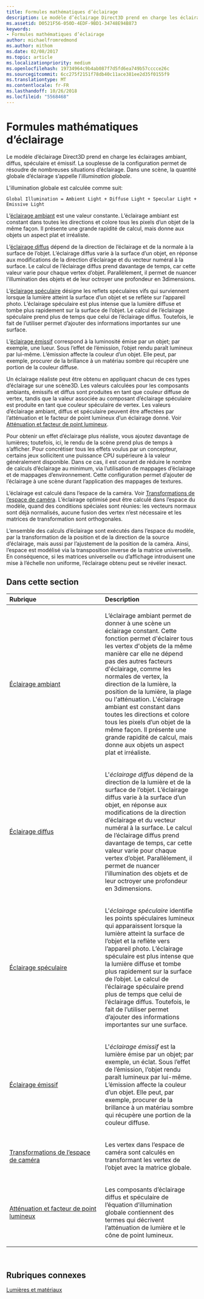 ```yaml
---
title: Formules mathématiques d’éclairage
description: Le modèle d’éclairage Direct3D prend en charge les éclairages ambiant, diffus, spéculaire et émissif. La souplesse de la configuration permet de résoudre de nombreuses situations d’éclairage. Dans une scène, la quantité globale d’éclairage s’appelle l’illumination globale.
ms.assetid: D0521F56-050D-4EDF-9BD1-34748E94B873
keywords:
- Formules mathématiques d’éclairage
author: michaelfromredmond
ms.author: mithom
ms.date: 02/08/2017
ms.topic: article
ms.localizationpriority: medium
ms.openlocfilehash: 19734964c9b4ab087f7d5fd6ea749b57cccce26c
ms.sourcegitcommit: 6cc275f2151f78db40c11ace381ee2d35f0155f9
ms.translationtype: MT
ms.contentlocale: fr-FR
ms.lasthandoff: 10/26/2018
ms.locfileid: "5568468"
---
```

# <a name="mathematics-of-lighting"></a>Formules mathématiques d’éclairage


Le modèle d’éclairage Direct3D prend en charge les éclairages ambiant, diffus, spéculaire et émissif. La souplesse de la configuration permet de résoudre de nombreuses situations d’éclairage. Dans une scène, la quantité globale d’éclairage s’appelle l’*illumination globale*.

L’illumination globale est calculée comme suit:

```
Global Illumination = Ambient Light + Diffuse Light + Specular Light + Emissive Light 
```

L’[éclairage ambiant](ambient-lighting.md) est une valeur constante. L’éclairage ambiant est constant dans toutes les directions et colore tous les pixels d’un objet de la même façon. Il présente une grande rapidité de calcul, mais donne aux objets un aspect plat et irréaliste.

L’[éclairage diffus](diffuse-lighting.md) dépend de la direction de l’éclairage et de la normale à la surface de l’objet. L’éclairage diffus varie à la surface d’un objet, en réponse aux modifications de la direction d’éclairage et du vecteur numéral à la surface. Le calcul de l’éclairage diffus prend davantage de temps, car cette valeur varie pour chaque vertex d’objet. Parallèlement, il permet de nuancer l’illumination des objets et de leur octroyer une profondeur en 3dimensions.

L’[éclairage spéculaire](specular-lighting.md) désigne les reflets spéculaires vifs qui surviennent lorsque la lumière atteint la surface d’un objet et se reflète sur l’appareil photo. L’éclairage spéculaire est plus intense que la lumière diffuse et tombe plus rapidement sur la surface de l’objet. Le calcul de l’éclairage spéculaire prend plus de temps que celui de l’éclairage diffus. Toutefois, le fait de l’utiliser permet d’ajouter des informations importantes sur une surface.

L’[éclairage émissif](emissive-lighting.md) correspond à la luminosité émise par un objet; par exemple, une lueur. Sous l’effet de l’émission, l’objet rendu paraît lumineux par lui-même. L’émission affecte la couleur d’un objet. Elle peut, par exemple, procurer de la brillance à un matériau sombre qui récupère une portion de la couleur diffuse.

Un éclairage réaliste peut être obtenu en appliquant chacun de ces types d’éclairage sur une scène3D. Les valeurs calculées pour les composants ambiants, émissifs et diffus sont produites en tant que couleur diffuse de vertex, tandis que la valeur associée au composant d’éclairage spéculaire est produite en tant que couleur spéculaire de vertex. Les valeurs d’éclairage ambiant, diffus et spéculaire peuvent être affectées par l’atténuation et le facteur de point lumineux d’un éclairage donné. Voir [Atténuation et facteur de point lumineux](attenuation-and-spotlight-factor.md).

Pour obtenir un effet d’éclairage plus réaliste, vous ajoutez davantage de lumières; toutefois, ici, le rendu de la scène prend plus de temps à s’afficher. Pour concrétiser tous les effets voulus par un concepteur, certains jeux sollicitent une puissance CPU supérieure à la valeur généralement disponible. Dans ce cas, il est courant de réduire le nombre de calculs d’éclairage au minimum, via l’utilisation de mappages d’éclairage et de mappages d’environnement. Cette configuration permet d’ajouter de l’éclairage à une scène durant l’application des mappages de textures.

L’éclairage est calculé dans l’espace de la caméra. Voir [Transformations de l’espace de caméra](camera-space-transformations.md). L’éclairage optimisé peut être calculé dans l’espace du modèle, quand des conditions spéciales sont réunies: les vecteurs normaux sont déjà normalisés, aucune fusion des vertex n’est nécessaire et les matrices de transformation sont orthogonales.

L’ensemble des calculs d’éclairage sont exécutés dans l’espace du modèle, par la transformation de la position et de la direction de la source d’éclairage, mais aussi par l’ajustement de la position de la caméra. Ainsi, l’espace est modélisé via la transposition inverse de la matrice universelle. En conséquence, si les matrices universelle ou d’affichage introduisent une mise à l’échelle non uniforme, l’éclairage obtenu peut se révéler inexact.

## <a name="span-idin-this-sectionspanin-this-section"></a><span id="in-this-section"></span>Dans cette section


<table>
<colgroup>
<col width="50%" />
<col width="50%" />
</colgroup>
<thead>
<tr class="header">
<th align="left">Rubrique</th>
<th align="left">Description</th>
</tr>
</thead>
<tbody>
<tr class="odd">
<td align="left"><p><a href="ambient-lighting.md">Éclairage ambiant</a></p></td>
<td align="left"><p>L’éclairage ambiant permet de donner à une scène un éclairage constant. Cette fonction permet d'éclairer tous les vertex d'objets de la même manière car elle ne dépend pas des autres facteurs d'éclairage, comme les normales de vertex, la direction de la lumière, la position de la lumière, la plage ou l'atténuation. L'éclairage ambiant est constant dans toutes les directions et colore tous les pixels d’un objet de la même façon. Il présente une grande rapidité de calcul, mais donne aux objets un aspect plat et irréaliste.</p></td>
</tr>
<tr class="even">
<td align="left"><p><a href="diffuse-lighting.md">Éclairage diffus</a></p></td>
<td align="left"><p>L'<em>éclairage diffus</em> dépend de la direction de la lumière et de la surface de l’objet. L’éclairage diffus varie à la surface d’un objet, en réponse aux modifications de la direction d’éclairage et du vecteur numéral à la surface. Le calcul de l’éclairage diffus prend davantage de temps, car cette valeur varie pour chaque vertex d’objet. Parallèlement, il permet de nuancer l’illumination des objets et de leur octroyer une profondeur en 3dimensions.</p></td>
</tr>
<tr class="odd">
<td align="left"><p><a href="specular-lighting.md">Éclairage spéculaire</a></p></td>
<td align="left"><p>L'<em>éclairage spéculaire</em> identifie les points spéculaires lumineux qui apparaissent lorsque la lumière atteint la surface de l’objet et la reflète vers l’appareil photo. L’éclairage spéculaire est plus intense que la lumière diffuse et tombe plus rapidement sur la surface de l’objet. Le calcul de l’éclairage spéculaire prend plus de temps que celui de l’éclairage diffus. Toutefois, le fait de l’utiliser permet d’ajouter des informations importantes sur une surface.</p></td>
</tr>
<tr class="even">
<td align="left"><p><a href="emissive-lighting.md">Éclairage émissif</a></p></td>
<td align="left"><p>L'<em>éclairage émissif</em> est la lumière émise par un objet; par exemple, un éclat. Sous l’effet de l’émission, l’objet rendu paraît lumineux par lui-même. L’émission affecte la couleur d’un objet. Elle peut, par exemple, procurer de la brillance à un matériau sombre qui récupère une portion de la couleur diffuse.</p></td>
</tr>
<tr class="odd">
<td align="left"><p><a href="camera-space-transformations.md">Transformations de l’espace de caméra</a></p></td>
<td align="left"><p>Les vertex dans l’espace de caméra sont calculés en transformant les vertex de l’objet avec la matrice globale.</p></td>
</tr>
<tr class="even">
<td align="left"><p><a href="attenuation-and-spotlight-factor.md">Atténuation et facteur de point lumineux</a></p></td>
<td align="left"><p>Les composants d’éclairage diffus et spéculaire de l’équation d’illumination globale contiennent des termes qui décrivent l’atténuation de lumière et le cône de point lumineux.</p></td>
</tr>
</tbody>
</table>

 

## <a name="span-idrelated-topicsspanrelated-topics"></a><span id="related-topics"></span>Rubriques connexes


[Lumières et matériaux](lights-and-materials.md)

 

 




